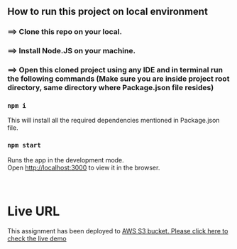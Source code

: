 ## How to run this project on local environment

### ==> Clone this repo on your local.

### ==> Install Node.JS on your machine.

### ==> Open this cloned project using any IDE and in terminal run the following commands (Make sure you are inside project root directory, same directory where Package.json file resides)

### `npm i`

This will install all the required dependencies mentioned in Package.json file.<br />

### `npm start`

Runs the app in the development mode.<br />
Open [http://localhost:3000](http://localhost:3000) to view it in the browser.
<br />
<br />
<br />

# Live URL

This assignment has been deployed to [AWS S3 bucket. Please click here to check the live demo](http://test-ormae.s3-website.ap-south-1.amazonaws.com/)
